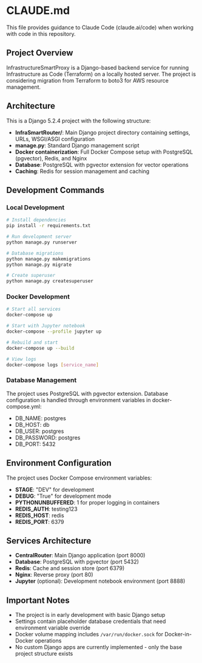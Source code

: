 # CLAUDE.md

This file provides guidance to Claude Code (claude.ai/code) when working with code in this repository.

## Project Overview

InfrastructureSmartProxy is a Django-based backend service for running Infrastructure as Code (Terraform) on a locally hosted server. The project is considering migration from Terraform to boto3 for AWS resource management.

## Architecture

This is a Django 5.2.4 project with the following structure:
- **InfraSmartRouter/**: Main Django project directory containing settings, URLs, WSGI/ASGI configuration
- **manage.py**: Standard Django management script
- **Docker containerization**: Full Docker Compose setup with PostgreSQL (pgvector), Redis, and Nginx
- **Database**: PostgreSQL with pgvector extension for vector operations
- **Caching**: Redis for session management and caching

## Development Commands

### Local Development
```bash
# Install dependencies
pip install -r requirements.txt

# Run development server
python manage.py runserver

# Database migrations
python manage.py makemigrations
python manage.py migrate

# Create superuser
python manage.py createsuperuser
```

### Docker Development
```bash
# Start all services
docker-compose up

# Start with Jupyter notebook
docker-compose --profile jupyter up

# Rebuild and start
docker-compose up --build

# View logs
docker-compose logs [service_name]
```

### Database Management
The project uses PostgreSQL with pgvector extension. Database configuration is handled through environment variables in docker-compose.yml:
- DB_NAME: postgres
- DB_HOST: db 
- DB_USER: postgres
- DB_PASSWORD: postgres
- DB_PORT: 5432

## Environment Configuration

The project uses Docker Compose environment variables:
- **STAGE**: "DEV" for development
- **DEBUG**: "True" for development mode
- **PYTHONUNBUFFERED**: 1 for proper logging in containers
- **REDIS_AUTH**: testing123
- **REDIS_HOST**: redis
- **REDIS_PORT**: 6379

## Services Architecture

- **CentralRouter**: Main Django application (port 8000)
- **Database**: PostgreSQL with pgvector (port 5432)
- **Redis**: Cache and session store (port 6379)
- **Nginx**: Reverse proxy (port 80)
- **Jupyter** (optional): Development notebook environment (port 8888)

## Important Notes

- The project is in early development with basic Django setup
- Settings contain placeholder database credentials that need environment variable override
- Docker volume mapping includes `/var/run/docker.sock` for Docker-in-Docker operations
- No custom Django apps are currently implemented - only the base project structure exists